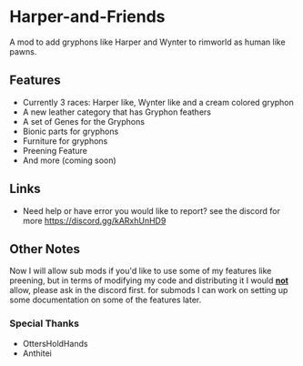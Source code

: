 # Harper-and-Friends
A mod to add gryphons like Harper and Wynter to rimworld as human like pawns.

## Features
+ Currently 3 races: Harper like, Wynter like and a cream colored gryphon
+ A new leather category that has Gryphon feathers
+ A set of Genes for the Gryphons
+ Bionic parts for gryphons 
+ Furniture for gryphons
+ Preening Feature
+ And more (coming soon)

## Links
- Need help or have error you would like to report? see the discord for more https://discord.gg/kARxhUnHD9

## Other Notes
Now I will allow sub mods if you'd like to use some of my features like preening, but in terms of modifying my code and distributing it I would <ins>**not**</ins> allow, please ask in the discord first. for submods I can work on setting up some documentation on some of the features later.

### Special Thanks
- OttersHoldHands
- Anthitei
